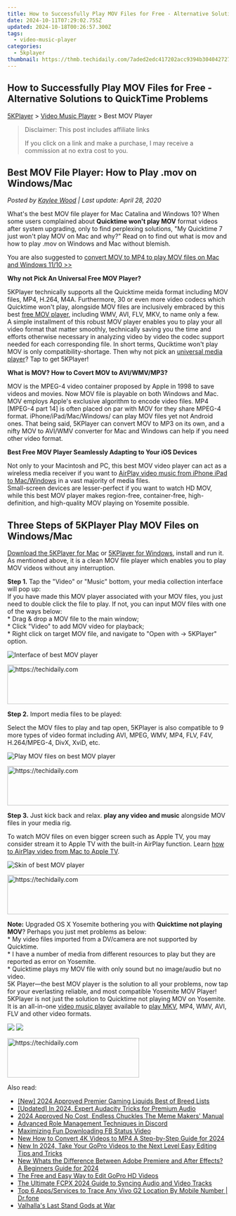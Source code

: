 ```yaml
---
title: How to Successfully Play MOV Files for Free - Alternative Solutions to QuickTime Problems
date: 2024-10-11T07:29:02.755Z
updated: 2024-10-18T00:26:57.300Z
tags:
  - video-music-player
categories:
  - 5kplayer
thumbnail: https://thmb.techidaily.com/7aded2edc417202acc9394b304042727d6eb0d2ac27c609d7377dead2e886b5a.jpg
---
```


## How to Successfully Play MOV Files for Free - Alternative Solutions to QuickTime Problems

[5KPlayer](https://tools.techidaily.com/5kplayer/products/) \> [Video Music Player](https://tools.techidaily.com/5kplayer/video-music-player/) \> Best MOV Player 

>  Disclaimer: This post includes affiliate links
>
>  If you click on a link and make a purchase, I may receive a commission at no extra cost to you.
>

## Best MOV File Player: How to Play .mov on Windows/Mac

 _Posted by [Kaylee Wood](https://www.quora.com/profile/Amanda-Hu-21) | Last update: April 28, 2020_

What's the best MOV file player for Mac Catalina and Windows 10? When some users complained about **Quicktime won't play MOV** format videos after system upgrading, only to find perplexing solutions, "My Quicktime 7 just won't play MOV on Mac and why?" Read on to find out what is mov and how to play .mov on Windows and Mac without blemish. 

You are also suggested to [convert MOV to MP4 to play MOV files on Mac and Windows 11/10 >>](https://tools.techidaily.com/winxdvd/products/)

**Why not Pick An Universal Free MOV Player?**

5KPlayer technically supports all the Quicktime meida format including MOV files, MP4, H.264, M4A. Furthermore, 30 or even more video codecs which Quicktime won't play, alongside MOV files are inclusively embraced by this best [free MOV player](https://tools.techidaily.com/5kplayer/video-music-player/), including WMV, AVI, FLV, MKV, to name only a few.   
 A simple installment of this robust MOV player enables you to play your all video format that matter smoothly, technically saving you the time and efforts otherwise necessary in analyzing video by video the codec support needed for each corresponding file. In short terms, Quciktime won't play MOV is only compatibility-shortage. Then why not pick an [universal media player](https://tools.techidaily.com/5kplayer/video-music-player/)? Tap to get 5KPlayer!

**What is MOV? How to Covert MOV to AVI/WMV/MP3?** 

MOV is the MPEG-4 video container proposed by Apple in 1998 to save videos and movies. Now MOV file is playable on both Windows and Mac. MOV employs Apple's exclusive algorithm to encode video files. MP4 \[MPEG-4 part 14\] is often placed on par with MOV for they share MPEG-4 format. iPhone/iPad/Mac/Windows/ can play MOV files yet not Android ones. That being said, 5KPlayer can convert MOV to MP3 on its own, and a nifty MOV to AVI/WMV converter for Mac and Windows can help if you need other video format.

**Best Free MOV Player Seamlessly Adapting to Your iOS Devices**

Not only to your Macintosh and PC, this best MOV video player can act as a wireless media receiver if you want to [AirPlay video music from iPhone iPad to Mac/Windows](https://tools.techidaily.com/5kplayer/airplay/) in a vast majority of media files.  
 Small-screen devices are lesser-perfect if you want to watch HD MOV, while this best MOV player makes region-free, container-free, high-definition, and high-quality MOV playing on Yosemite possible.

## Three Steps of 5KPlayer Play MOV Files on Windows/Mac

[Download the 5KPlayer for Mac](https://tools.techidaily.com/5kplayer/products/) or [5KPlayer for Windows](https://tools.techidaily.com/5kplayer/products/), install and run it. As mentioned above, it is a clean MOV file player which enables you to play MOV videos without any interruption.

**Step 1.** Tap the "Video" or "Music" bottom, your media collection interface will pop up:  
 If you have made this MOV player associated with your MOV files, you just need to double click the file to play. If not, you can input MOV files with one of the ways below:  
 \* Drag & drop a MOV file to the main window;  
 \* Click "Video" to add MOV video for playback;  
 \* Right click on target MOV file, and navigate to "Open with -> 5KPlayer" option.

![Interface of best MOV player](https://www.5kplayer.com/video-music-player/img/5kplayer-bestmov-yxt-020401.jpg) 

<!-- affiliate ads begin -->
<a href="https://ephamedtechinc.pxf.io/c/5597632/2123511/26400" target="_top" id="2123511">
  <img src="//a.impactradius-go.com/display-ad/26400-2123511" border="0" alt="https://techidaily.com" width="728" height="90"/>
</a>
<img height="0" width="0" src="https://ephamedtechinc.pxf.io/i/5597632/2123511/26400" style="position:absolute;visibility:hidden;" border="0" />
<!-- affiliate ads end -->

**Step 2.** Import media files to be played:

Select the MOV files to play and tap open, 5KPlayer is also compatible to 9 more types of video format including AVI, MPEG, WMV, MP4, FLV, F4V, H.264/MPEG-4, DivX, XviD, etc.

![Play MOV files on best MOV player](https://www.5kplayer.com/video-music-player/img/5kplayer-bestmov-yxt-020402.jpg) 

<!-- affiliate ads begin -->
<a href="https://laganoo.pxf.io/c/5597632/1484909/16446" target="_top" id="1484909">
  <img src="//a.impactradius-go.com/display-ad/16446-1484909" border="0" alt="https://techidaily.com" width="728" height="90"/>
</a>
<img height="0" width="0" src="https://laganoo.pxf.io/i/5597632/1484909/16446" style="position:absolute;visibility:hidden;" border="0" />
<!-- affiliate ads end -->

**Step 3.** Just kick back and relax. **play any video and music** alongside MOV files in your media rig.

To watch MOV files on even bigger screen such as Apple TV, you may consider stream it to Apple TV with the built-in AirPlay function. Learn [how to AirPlay video from Mac to Apple TV](https://tools.techidaily.com/5kplayer/airplay/). 

![Skin of best MOV player](https://www.5kplayer.com/video-music-player/img/5kplayer-bestmov-yxt-020403.jpg) 

<!-- affiliate ads begin -->
<a href="https://appsumo.8odi.net/c/5597632/2037350/7443" target="_top" id="2037350">
  <img src="//a.impactradius-go.com/display-ad/7443-2037350" border="0" alt="https://techidaily.com" width="728" height="90"/>
</a>
<img height="0" width="0" src="https://appsumo.8odi.net/i/5597632/2037350/7443" style="position:absolute;visibility:hidden;" border="0" />
<!-- affiliate ads end -->

**Note:** Upgraded OS X Yosemite bothering you with **Quicktime not playing MOV**? Perhaps you just met problems as below:  
 \* My video files imported from a DV/camera are not supported by Quicktime.  
 \* I have a number of media from different resources to play but they are reported as error on Yosemite.  
 \* Quicktime plays my MOV file with only sound but no image/audio but no video.  
 5K Player—the best MOV player is the solution to all your problems, now tap for your everlasting reliable, and most compatible Yosemite MOV Player! 5KPlayer is not just the solution to Quicktime not playing MOV on Yosemite. It is an all-in-one [video music player](https://tools.techidaily.com/5kplayer/video-music-player/) available to [play MKV](https://tools.techidaily.com/5kplayer/video-music-player/), MP4, WMV, AVI, FLV and other video formats.

[![](https://www.5kplayer.com/video-music-player/../button/freedownbackwin.png)](https://tools.techidaily.com/5kplayer/products/) [![](https://www.5kplayer.com/video-music-player/../button/freedownbackmac.png)](https://tools.techidaily.com/5kplayer/products/)

<!-- affiliate ads begin -->
<a href="https://aligracehair.sjv.io/c/5597632/2135413/19272" target="_top" id="2135413">
  <img src="//a.impactradius-go.com/display-ad/19272-2135413" border="0" alt="https://techidaily.com" width="300" height="90"/>
</a>
<img height="0" width="0" src="https://aligracehair.sjv.io/i/5597632/2135413/19272" style="position:absolute;visibility:hidden;" border="0" />
<!-- affiliate ads end -->

<ins class="adsbygoogle"
     style="display:block"
     data-ad-format="autorelaxed"
     data-ad-client="ca-pub-7571918770474297"
     data-ad-slot="1223367746"></ins>

<ins class="adsbygoogle"
     style="display:block"
     data-ad-client="ca-pub-7571918770474297"
     data-ad-slot="8358498916"
     data-ad-format="auto"
     data-full-width-responsive="true"></ins>

<span class="atpl-alsoreadstyle">Also read:</span>
<div><ul>
<li><a href="https://desktop-recording.techidaily.com/new-2024-approved-premier-gaming-liquids-best-of-breed-lists/"><u>[New] 2024 Approved Premier Gaming Liquids Best of Breed Lists</u></a></li>
<li><a href="https://vp-tips.techidaily.com/updated-in-2024-expert-audacity-tricks-for-premium-audio/"><u>[Updated] In 2024, Expert Audacity Tricks for Premium Audio</u></a></li>
<li><a href="https://extra-guidance.techidaily.com/2024-approved-no-cost-endless-chuckles-the-meme-makers-manual/"><u>2024 Approved No Cost, Endless Chuckles The Meme Makers' Manual</u></a></li>
<li><a href="https://tiktok-video-recordings.techidaily.com/advanced-role-management-techniques-in-discord/"><u>Advanced Role Management Techniques in Discord</u></a></li>
<li><a href="https://facebook-video-content.techidaily.com/maximizing-fun-downloading-fb-status-video/"><u>Maximizing Fun Downloading FB Status Video</u></a></li>
<li><a href="https://video-creation-software.techidaily.com/new-how-to-convert-4k-videos-to-mp4-a-step-by-step-guide-for-2024/"><u>New How to Convert 4K Videos to MP4 A Step-by-Step Guide for 2024</u></a></li>
<li><a href="https://video-creation-software.techidaily.com/new-in-2024-take-your-gopro-videos-to-the-next-level-easy-editing-tips-and-tricks/"><u>New In 2024, Take Your GoPro Videos to the Next Level Easy Editing Tips and Tricks</u></a></li>
<li><a href="https://video-creation-software.techidaily.com/new-whats-the-difference-between-adobe-premiere-and-after-effects-a-beginners-guide-for-2024/"><u>New Whats the Difference Between Adobe Premiere and After Effects? A Beginners Guide for 2024</u></a></li>
<li><a href="https://video-creation-software.techidaily.com/the-free-and-easy-way-to-edit-gopro-hd-videos/"><u>The Free and Easy Way to Edit GoPro HD Videos</u></a></li>
<li><a href="https://video-creation-software.techidaily.com/the-ultimate-fcpx-2024-guide-to-syncing-audio-and-video-tracks/"><u>The Ultimate FCPX 2024 Guide to Syncing Audio and Video Tracks</u></a></li>
<li><a href="https://android-location-track.techidaily.com/top-6-appsservices-to-trace-any-vivo-g2-location-by-mobile-number-drfone-by-drfone-virtual-android/"><u>Top 6 Apps/Services to Trace Any Vivo G2 Location By Mobile Number | Dr.fone</u></a></li>
<li><a href="https://screen-sharing-recording.techidaily.com/valhallas-last-stand-gods-at-war/"><u>Valhalla's Last Stand Gods at War</u></a></li>
</ul></div>

